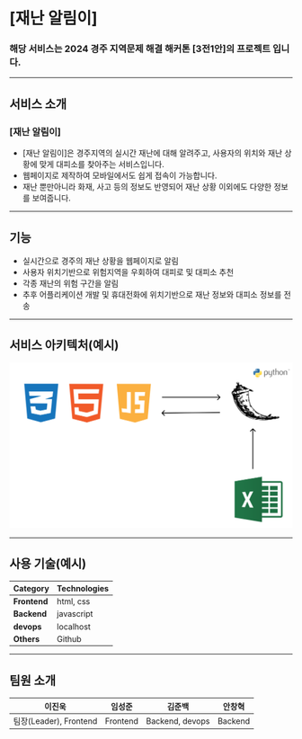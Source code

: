 # [재난 알림이]

### 해당 서비스는 2024 경주 지역문제 해결 해커톤 [3전1안]의 프로젝트 입니다.

---
## 서비스 소개
### [재난 알림이]
- [재난 알림이]은 경주지역의 실시간 재난에 대해 알려주고, 사용자의 위치와 재난 상황에 맞게 대피소를 찾아주는 서비스입니다.
- 웹페이지로 제작하여 모바일에서도 쉽게 접속이 가능합니다.
- 재난 뿐만아니라 화재, 사고 등의 정보도 반영되어 재난 상황 이외에도 다양한 정보를 보여줍니다.

---
## 기능

- 실시간으로 경주의 재난 상황을 웹페이지로 알림
- 사용자 위치기반으로 위험지역을 우회하여 대피로 및 대피소 추천
- 각종 재난의 위험 구간을 알림
- 추후 어플리케이션 개발 및 휴대전화에 위치기반으로 재난 정보와 대피소 정보를 전송

---
## 서비스 아키텍처(예시)

![서비스 아키텍처](./img/System_Architecture.png)

---
## 사용 기술(예시)
| **Category**         | **Technologies** |
|----------------------|------------------|
| **Frontend**         | html, css        |
| **Backend**          | javascript       |
| **devops**           | localhost        |
| **Others**           | Github           |

---
## 팀원 소개
| **이진욱**            | **임성준** | **김준백** | **안창혁** |
|-----------------------|------------|-------------|------------|
| 팀장(Leader), Frontend| Frontend | Backend, devops | Backend |

